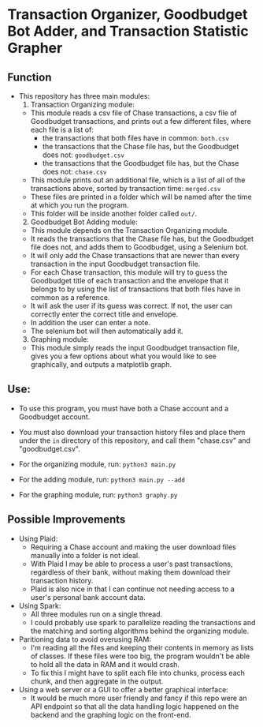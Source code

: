 # Transaction Organizer, Goodbudget Bot Adder, and Transaction Statistic Grapher

## Function
* This repository has three main modules:
  1. Transaction Organizing module:
    * This module reads a csv file of Chase transactions, a csv file of Goodbudget transactions, and prints out
      a few different files, where each file is a list of:
      * the transactions that both files have in common: `both.csv`
      * the transactions that the Chase file has, but the Goodbudget does not: `goodbudget.csv`
      * the transactions that the Goodbudget file has, but the Chase does not: `chase.csv`
    * This module prints out an additional file, which is a list of all of the transactions above,
      sorted by transaction time: `merged.csv`
    * These files are printed in a folder which will be named after the time at which you run the program.
    * This folder will be inside another folder called `out/`.
  2. Goodbudget Bot Adding module:
    * This module depends on the Transaction Organizing module.
    * It reads the transactions that the Chase file has, but the Goodbudget file does not, and adds them to Goodbudget, using
      a Selenium bot.
    * It will only add the Chase transactions that are newer than every transaction in the input Goodbudget transaction file.
    * For each Chase transaction, this module will try to guess the Goodbudget title of each transaction and the envelope that
      it belongs to by using the list of transactions that both files have in common as a reference.
    * It will ask the user if its guess was correct. If not, the user can correctly enter the correct title and envelope.
    * In addition the user can enter a note.
    * The selenium bot will then automatically add it.
  3. Graphing module:
    * This module simply reads the input Goodbudget transaction file, gives you a few options about what you would like to see
      graphically, and outputs a matplotlib graph.

## Use:
* To use this program, you must have both a Chase account and a Goodbudget account.
* You must also download your transaction history files and place them under the `in` directory of this repository, and call
  them "chase.csv" and "goodbudget.csv".

* For the organizing module, run: `python3 main.py`
* For the adding module, run: `python3 main.py --add`
* For the graphing module, run: `python3 graphy.py`

## Possible Improvements
* Using Plaid:
  * Requiring a Chase account and making the user download files manually into a folder is not ideal.
  * With Plaid I may be able to process a user's past transactions, regardless of their bank, without making them download
    their transaction history.
  * Plaid is also nice in that I can continue not needing access to a user's personal bank account data.
* Using Spark:
  * All three modules run on a single thread.
  * I could probably use spark to parallelize reading the transactions and the matching and sorting algorithms behind the
    organizing module.
* Paritioning data to avoid overusing RAM:
  * I'm reading all the files and keeping their contents in memory as lists of classes. If these files were too big, the program
    wouldn't be able to hold all the data in RAM and it would crash.
  * To fix this I might have to split each file into chunks, process each chunk, and then aggregate in the output.
* Using a web server or a GUI to offer a better graphical interface:
  * It would be much more user friendly and fancy if this repo were an API endpoint so that all the data handling logic happened
    on the backend and the graphing logic on the front-end.
